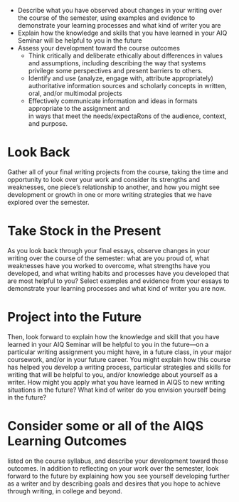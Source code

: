 - Describe what you have observed about changes in your writing over the course of the semester, using examples and evidence to demonstrate your learning processes and what kind of writer you are  
- Explain how the knowledge and skills that you have learned in your AIQ Seminar will be helpful to you in the future  
- Assess your development toward the course outcomes
	- Think critically and deliberate ethically about differences in values and assumptions, including describing the way that systems privilege some perspectives and present barriers to others.
	- Identify and use (analyze, engage with, attribute appropriately) authoritative information sources and scholarly concepts in written, oral, and/or multimodal projects
	- Effectively communicate information and ideas in formats appropriate to the assignment and  
in ways that meet the needs/expectaRons of the audience, context, and purpose.

# Look Back

Gather all of your final writing projects from the course, taking the time and opportunity to look over your work and consider its strengths and weaknesses, one piece’s relationship to another, and how you might see development or growth in one or more writing strategies that we have explored over the semester.

# Take Stock in the Present

As you look back through your final essays, observe changes in your writing over the course of the semester: what are you proud of, what weaknesses have you worked to overcome, what strengths have you developed, and what writing habits and processes have you developed that are most helpful to you? Select examples and evidence from your essays to demonstrate your learning processes and what kind of writer you are now.

# Project into the Future

Then, look forward to explain how the knowledge and skill that you have learned in your AIQ Seminar will be helpful to you in the future—on a particular writing assignment you might have, in a future class, in your major coursework, and/or in your future career. You might explain how this course has helped you develop a writing process, particular strategies and skills for writing that will be helpful to you, and/or knowledge about yourself as a writer. How might you apply what you have learned in AIQS to new writing situations in the future? What kind of writer do you envision yourself being in the future?

# Consider some or all of the AIQS Learning Outcomes

listed on the course syllabus, and describe your development toward those outcomes. In addition to reflecting on your work over the semester, look forward to the future by explaining how you see yourself developing further as a writer and by describing goals and desires that you hope to achieve through writing, in college and beyond.

